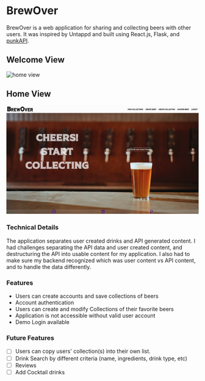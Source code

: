 # BrewOver

BrewOver is a web application for sharing and collecting beers with other users. It was inspired by Untappd and built using React.js, Flask, and [punkAPI](https://punkapi.com/).

## Welcome View

![home view](./welcome-view.png)

## Home View

![landing page](./landingPage.png)

### Technical Details

The application separates user created drinks and API generated content. I had challenges separating the API data and user created content, and destructuring the API into usable content for my application. I also had to make sure my backend recognized which was user content vs API content, and to handle the data differently.

### Features

-   Users can create accounts and save collections of beers
-   Account authentication
-   Users can create and modify Collections of their favorite beers
-   Application is not accessible without valid user account
-   Demo Login available

### Future Features

-   [ ] Users can copy users' collection(s) into their own list.
-   [ ] Drink Search by different criteria (name, ingredients, drink type, etc)
-   [ ] Reviews
-   [ ] Add Cocktail drinks
